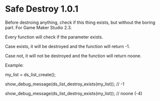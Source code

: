 # Safe Destroy 1.0.1
Before destroing anything, check if this thing exists, but without the boring part.
For Game Maker Studio 2.3.

Every function will check if the parameter exists. 

Case exists, it will be destroyed and the function will return -1. 

Case not, it will not be destroyed and the function will return noone.


Example:

my_list = ds_list_create();

show_debug_message(ds_list_destroy_exists(my_list)); // -1

show_debug_message(ds_list_destroy_exists(my_list)); // noone (-4)

